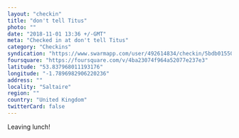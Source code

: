 ```yaml
---
layout: "checkin"
title: "don't tell Titus"
photo: ""
date: "2018-11-01 13:36 +/-GMT"
meta: "Checked in at don't tell Titus"
category: "Checkins"
syndication: "https://www.swarmapp.com/user/492614834/checkin/5bdb0155065ef5002c4dcab4"
foursquare: "https://foursquare.com/v/4ba23074f964a52077e237e3"
latitude: "53.837968011193176"
longitude: "-1.7896982906220236"
address: ""
locality: "Saltaire"
region: ""
country: "United Kingdom"
twitterCard: false
---
```

Leaving lunch!
